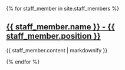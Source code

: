 {% for staff_member in site.staff_members %}
  <h2>
    <a href="{{ site.baseurl }}{{ staff_member.url }}">
      {{ staff_member.name }} - {{ staff_member.position }}
    </a>
  </h2>
  <p>{{ staff_member.content | markdownify }}</p>
{% endfor %}
